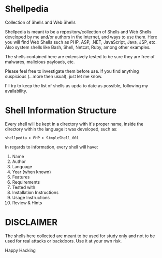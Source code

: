 # Shellpedia
Collection of Shells and Web Shells

Shellpedia is meant to be a repository/collection of Shells and Web Shells developed by me and/or authors in the Internet, and ways to use them. Here you will find Web Shells such as PHP, ASP, .NET, JavaScript, Java, JSP, etc. Also system shells like Bash, Shell, Netcat, Ruby, among other examples.

The shells contained here are extensively tested to be sure they are free of malwares, malicious payloads, etc.

Please feel free to investigate them before use. If you find anything suspicious (...more then usual), just let me know.

I'll try to keep the list of shells as upda to date as possible, following my availability.


# Shell Information Structure

Every shell will be kept in a directory with it's proper name, inside the directory within the language it was developed, such as: 

```shellpedia > PHP > SimpleShell_001```

In regards to information, every shell will have:

1. Name 
2. Author
3. Language
4. Year (when known)
5. Features
6. Requirements
7. Tested with
8. Installation Instructions
9. Usage Instructions
10. Review & Hints

# DISCLAIMER

The shells here collected are meant to be used for study only and not to be used for real attacks or backdoors. Use it at your own risk.


Happy Hacking